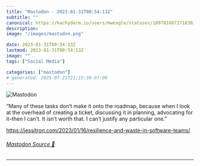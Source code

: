 ```yaml
---
title: "Mastodon - 2023-01-31T00:54:13Z"
subtitle: ""
canonical: https://hachyderm.io/users/mweagle/statuses/109781087271830365
description:
image: "/images/mastodon.png"

date: 2023-01-31T00:54:13Z
lastmod: 2023-01-31T00:54:13Z
image: ""
tags: ["Social Media"]

categories: ["mastodon"]
# generated: 2025-07-21T21:15:38-07:00
---
```

![Mastodon](/images/mastodon.png)

<p>“Many of these tasks don’t make it onto the roadmap, because when I look at the overhead of creating a ticket, discussing it in planning, advocating for it–then I can’t. It isn’t worth that. I can’t justify any particular one.”</p><p><a href="https://jessitron.com/2023/01/16/resilience-and-waste-in-software-teams/" target="_blank" rel="nofollow noopener noreferrer" translate="no"><span class="invisible">https://</span><span class="ellipsis">jessitron.com/2023/01/16/resil</span><span class="invisible">ience-and-waste-in-software-teams/</span></a></p>


###### [Mastodon Source 🐘](https://hachyderm.io/@mweagle/109781087271830365)

___
